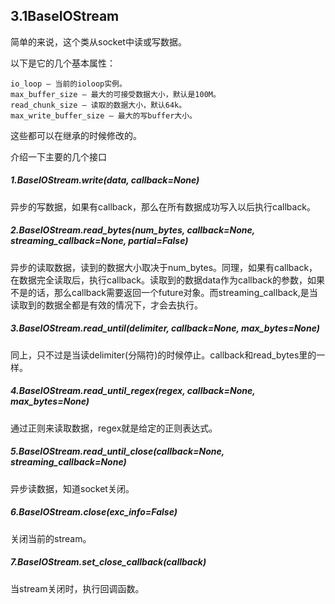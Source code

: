 ## 3.1BaseIOStream

简单的来说，这个类从socket中读或写数据。


以下是它的几个基本属性：
```
io_loop – 当前的ioloop实例。
max_buffer_size – 最大的可接受数据大小，默认是100M。
read_chunk_size – 读取的数据大小，默认64k。
max_write_buffer_size – 最大的写buffer大小。  
```
这些都可以在继承的时候修改的。

介绍一下主要的几个接口

##### 1.BaseIOStream.write(data, callback=None)
异步的写数据，如果有callback，那么在所有数据成功写入以后执行callback。


##### 2.BaseIOStream.read_bytes(num_bytes, callback=None, streaming_callback=None, partial=False)

异步的读取数据，读到的数据大小取决于num_bytes。同理，如果有callback，在数据完全读取后，执行callback。读取到的数据data作为callback的参数，如果不是的话，那么callback需要返回一个future对象。而streaming_callback,是当读取到的数据全都是有效的情况下，才会去执行。

##### 3.BaseIOStream.read_until(delimiter, callback=None, max_bytes=None)

同上，只不过是当读delimiter(分隔符)的时候停止。callback和read_bytes里的一样。

##### 4.BaseIOStream.read_until_regex(regex, callback=None, max_bytes=None)
通过正则来读取数据，regex就是给定的正则表达式。

##### 5.BaseIOStream.read_until_close(callback=None, streaming_callback=None)
异步读数据，知道socket关闭。

##### 6.BaseIOStream.close(exc_info=False)
关闭当前的stream。

##### 7.BaseIOStream.set_close_callback(callback)
当stream关闭时，执行回调函数。
